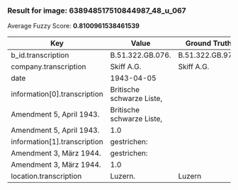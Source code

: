 ### Result for image: 638948517510844987_48_u_067
Average Fuzzy Score: **0.8100961538461539**
<small>

| Key | Value | Ground Truth | Score |
| --- | --- | --- | --- |
| b_id.transcription | B.51.322.GB.076. | B.51.322.GB.976. | 0.9375 |
| company.transcription | Skiff A.G. | Skiff A.G. | 1.0 |
| date | 1943-04-05 |  | 0.0 |
| information[0].transcription | Britische schwarze Liste,
Amendment 5, April 1943. | Britische schwarze Liste,
Amendment 5, April 1943. | 1.0 |
| information[1].transcription | gestrichen:
Amendment 3, März 1944. | gestrichen:
Amendment 3, März 1944. | 1.0 |
| location.transcription | Luzern. | Luzern | 0.923076923076923 |

</small>
